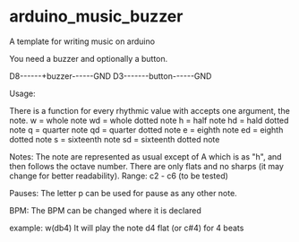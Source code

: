 # arduino_music_buzzer
A template for writing music on arduino

You need a buzzer and optionally a button.

D8------+buzzer------GND
D3-------button------GND

Usage:

There is a function for every rhythmic value with accepts one argument, the note.
w = whole note
wd = whole dotted note
h = half note
hd = hald dotted note
q = quarter note
qd = quarter dotted note
e = eighth note
ed = eighth dotted note
s = sixteenth note
sd = sixteenth dotted note

Notes:
The note are represented as usual except of A which is as "h", and then follows the octave number.
There are only flats and no sharps (it may change for better readability).
Range: c2 - c6 (to be tested)

Pauses:
The letter p can be used for pause as any other note.

BPM:
The BPM can be changed where it is declared


example:
w(db4)
It will play the note d4 flat (or c#4) for 4 beats

